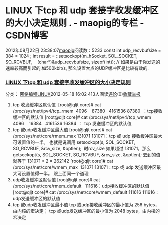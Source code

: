 # LINUX 下tcp 和 udp 套接字收发缓冲区的大小决定规则 . - maopig的专栏 - CSDN博客
2012年08月22日 23:38:07[maopig](https://me.csdn.net/maopig)阅读数：5233
const int udp_recvbufsize = 384 * 1024 ;
int result = ::setsockopt(m_hSocket, SOL_SOCKET, SO_RCVBUF,  
  (char*)&udp_recvbufsize, sizeof(int));
// 如果是由于你发送的速率较高而引起的,如500kbit/s, 那么设置大点的UDP缓冲区是比较有效的.
### [LINUX 下tcp 和 udp 套接字收发缓冲区的大小决定规则](http://blog.csdn.net/qiaoliang328/article/details/7580555)
分类： [网络编程](http://blog.csdn.net/qiaoliang328/article/category/592966)[LINUX](http://blog.csdn.net/qiaoliang328/article/category/569746)2012-05-18 16:02
413人阅读[评论](http://blog.csdn.net/qiaoliang328/article/details/7580555#comments)(0)[收藏]()[举报](http://blog.csdn.net/qiaoliang328/article/details/7580555#report)
1. tcp 收发缓冲区默认值 
[root@qljt core]# cat /proc/sys/net/ipv4/tcp_rmem  
4096    87380   4161536
87380  ：tcp接收缓冲区的默认值
[root@qljt core]# cat /proc/sys/net/ipv4/tcp_wmem 
4096    16384   4161536
16384  ： tcp 发送缓冲区的默认值
2. tcp 或udp收发缓冲区最大值
[root@qljt core]# cat /proc/sys/net/core/rmem_max 
131071
131071：tcp 或 udp 接收缓冲区最大可设置值的一半。
也就是说调用 setsockopt(s, SOL_SOCKET, SO_RCVBUF, &rcv_size, &optlen);  时rcv_size 如果超过 131071，那么
getsockopt(s, SOL_SOCKET, SO_RCVBUF, &rcv_size, &optlen); 去到的值就等于 131071 * 2 = 262142
[root@qljt core]# cat /proc/sys/net/core/wmem_max  
131071
131071：tcp 或 udp 发送缓冲区最大可设置值得一半。
跟上面同一个道理
3. udp收发缓冲区默认值
[root@qljt core]# cat /proc/sys/net/core/rmem_default   
111616：udp接收缓冲区的默认值
[root@qljt core]# cat /proc/sys/net/core/wmem_default 
111616
111616：udp发送缓冲区的默认值
4. tcp 或udp收发缓冲区最小值
tcp 或udp接收缓冲区的最小值为 256 bytes，由内核的宏决定；
tcp 或udp发送缓冲区的最小值为 2048 bytes，由内核的宏决定
